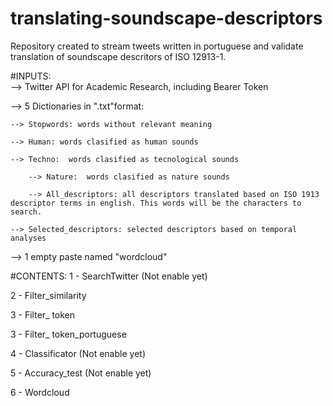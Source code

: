 # translating-soundscape-descriptors
Repository created to stream tweets written in portuguese and validate translation of soundscape descritors of ISO 12913-1. 

#INPUTS:				
--> Twitter API for Academic Research, including Bearer Token

   
--> 5 Dictionaries in ".txt"format:

	--> Stopwords: words without relevant meaning
  
	--> Human: words clasified as human sounds
  
   	--> Techno:  words clasified as tecnological sounds
    
    	--> Nature:  words clasified as nature sounds
    
    	--> All_descriptors: all descriptors translated based on ISO 1913 descriptor terms in english. This words will be the characters to search.
    
    --> Selected_descriptors: selected descriptors based on temporal analyses
    
--> 1 empty paste named "wordcloud"

#CONTENTS:
1 - SearchTwitter (Not enable yet)	

2 - Filter_similarity

3 - Filter_ token

3 - Filter_ token_portuguese

4 - Classificator (Not enable yet)

5 - Accuracy_test (Not enable yet)

6 - Wordcloud
	
